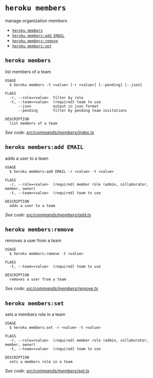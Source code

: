 `heroku members`
================

manage organization members

* [`heroku members`](#heroku-members)
* [`heroku members:add EMAIL`](#heroku-membersadd-email)
* [`heroku members:remove`](#heroku-membersremove)
* [`heroku members:set`](#heroku-membersset)

## `heroku members`

list members of a team

```
USAGE
  $ heroku members -t <value> [-r <value>] [--pending] [--json]

FLAGS
  -r, --role=<value>  filter by role
  -t, --team=<value>  (required) team to use
      --json          output in json format
      --pending       filter by pending team invitations

DESCRIPTION
  list members of a team
```

_See code: [src/commands/members/index.ts](https://github.com/heroku/cli/blob/v10.0.0-alpha.1/packages/cli/src/commands/members/index.ts)_

## `heroku members:add EMAIL`

adds a user to a team

```
USAGE
  $ heroku members:add EMAIL -r <value> -t <value>

FLAGS
  -r, --role=<value>  (required) member role (admin, collaborator, member, owner)
  -t, --team=<value>  (required) team to use

DESCRIPTION
  adds a user to a team
```

_See code: [src/commands/members/add.ts](https://github.com/heroku/cli/blob/v10.0.0-alpha.1/packages/cli/src/commands/members/add.ts)_

## `heroku members:remove`

removes a user from a team

```
USAGE
  $ heroku members:remove -t <value>

FLAGS
  -t, --team=<value>  (required) team to use

DESCRIPTION
  removes a user from a team
```

_See code: [src/commands/members/remove.ts](https://github.com/heroku/cli/blob/v10.0.0-alpha.1/packages/cli/src/commands/members/remove.ts)_

## `heroku members:set`

sets a members role in a team

```
USAGE
  $ heroku members:set -r <value> -t <value>

FLAGS
  -r, --role=<value>  (required) member role (admin, collaborator, member, owner)
  -t, --team=<value>  (required) team to use

DESCRIPTION
  sets a members role in a team
```

_See code: [src/commands/members/set.ts](https://github.com/heroku/cli/blob/v10.0.0-alpha.1/packages/cli/src/commands/members/set.ts)_
